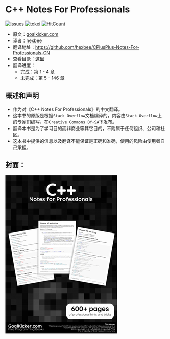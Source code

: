 # C++ Notes For Professionals

[![issues](https://img.shields.io/github/issues-raw/hexbee/CPlusPlus-Notes-For-Professionals-CN.svg)](https://github.com/hexbee/CPlusPlus-Notes-For-Professionals-CN/issues)
[![tokei](https://tokei.rs/b1/github/hexbee/CPlusPlus-Notes-For-Professionals-CN?category=lines)](https://github.com/Aaronepower/tokei)
[![HitCount](http://hits.dwyl.io/hexbee/hexbee/CPlusPlus-Notes-For-Professionals-CN.svg)](http://hits.dwyl.io/hexbee/hexbee/CPlusPlus-Notes-For-Professionals-CN)

- 原文：[goalkicker.com](https://goalkicker.com/CPlusPlusBook/)
- 译者：[hexbee](https://github.com/hexbee)
- 翻译地址：https://github.com/hexbee/CPlusPlus-Notes-For-Professionals-CN
- 查看目录：[这里](SUMMARY.md)
- 翻译进度：
  - 完成：第 1 - 4 章
  - 未完成：第 5 - 146 章

## 概述和声明

- 作为对《C++ Notes For Professionals》的中文翻译。
- 这本书的原版是根据`Stack Overflow`文档编译的，内容由`Stack Overflow`上的专家们编写，在`Creative Commons BY-SA`下发布。
- 翻译本书是为了学习目的而非商业等其它目的，不附属于任何组织、公司和社区。
- 这本书中提供的信息以及翻译不能保证是正确和准确，使用的风险由使用者自己承担。

## 封面：

![cover](cover.png)

